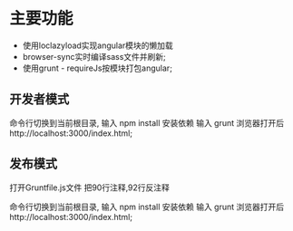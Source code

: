 # 主要功能
* 使用loclazyload实现angular模块的懒加载
* browser-sync实时编译sass文件并刷新;
* 使用grunt - requireJs按模块打包angular;

## 开发者模式
命令行切换到当前根目录,
输入  npm install  安装依赖
输入  grunt
浏览器打开后http://localhost:3000/index.html;

## 发布模式
打开Gruntfile.js文件 把90行注释,92行反注释 

命令行切换到当前根目录,
输入  npm install  安装依赖
输入  grunt
浏览器打开后http://localhost:3000/index.html;
